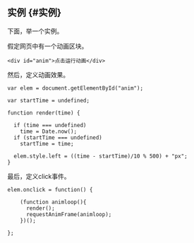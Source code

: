 ## 实例 {#实例}

下面，举一个实例。

假定网页中有一个动画区块。

```
<div id="anim">点击运行动画</div> 
```

 然后，定义动画效果。

```
var elem = document.getElementById("anim");

var startTime = undefined;
 
function render(time) {
 
  if (time === undefined)
    time = Date.now();
  if (startTime === undefined)
    startTime = time;
 
  elem.style.left = ((time - startTime)/10 % 500) + "px";
}
```

 最后，定义click事件。

```
elem.onclick = function() {

    (function animloop(){
      render();
      requestAnimFrame(animloop);
    })();

};
```



